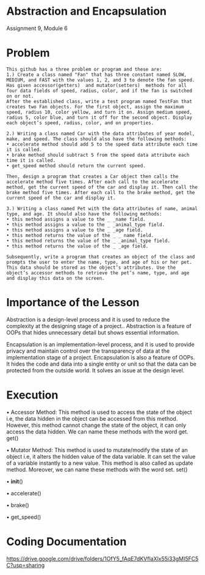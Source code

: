 # Abstraction and Encapsulation
Assignment 9, Module 6
# Problem
```
This github has a three problem or program and these are:
1.) Create a class named "Fan" that has three constant named SLOW, MEDIUM, and FAST with the values 1, 2, and 3 to denote the fan speed.
Has given accessor(getters)  and mutator(setters)  methods for all four data fields of speed, radius, color, and if the fan is switched on or not.
After the established class, write a test program named TestFan that creates two Fan objects. For the first object, assign the maximum speed, radius 10, color yellow, and turn it on. Assign medium speed, radius 5, color blue, and turn it off for the second object. Display each object’s speed, radius, color, and on properties.

```

```
2.) Writing a class named Car with the data attributes of year model, make, and speed. The class should also have the following methods:
• accelerate method should add 5 to the speed data attribute each time it is called.
• brake method should subtract 5 from the speed data attribute each time it is called.
• get_speed method should return the current speed.

Then, design a program that creates a Car object then calls the accelerate method five times. After each call to the accelerate method, get the current speed of the car and display it. Then call the brake method five times. After each call to the brake method, get the current speed of the car and display it.
```

```
3.) Writing a class named Pet with the data attributes of name, animal type, and age. It should also have the following methods:
• this method assigns a value to the _ _name field.
• this method assigns a value to the _ _animal_type field.
• this method assigns a value to the _ _age field.
• this method returns the value of the _ _ name field.
• this method returns the value of the _ _animal_type field.
• this method returns the value of the _ _age field.

Subsequently, write a program that creates an object of the class and prompts the user to enter the name, type, and age of his or her pet. This data should be stored as the object’s attributes. Use the object’s accessor methods to retrieve the pet’s name, type, and age and display this data on the screen.

```
# Importance of the Lesson
Abstraction is a design-level process and it is used to reduce the complexity at the designing stage of a project.. Abstraction is a feature of OOPs that hides unnecessary detail but shows essential information.

Encapsulation is an implementation-level process, and it is used to provide privacy and maintain control over the transparency of data at the implementation stage of a project. Encapsulation is also a feature of OOPs. It hides the code and data into a single entity or unit so that the data can be protected from the outside world. It solves an issue at the design level.

# Execution
• Accessor Method: This method is used to access the state of the object i.e, the data hidden in the object can be accessed from this method. However, this method cannot change the state of the object, it can only access the data hidden. We can name these methods with the word get.
get() 
 
• Mutator Method: This method is used to mutate/modify the state of an object i.e, it alters the hidden value of the data variable. It can set the value of a variable instantly to a new value. This method is also called as update method. Moreover, we can name these methods with the word set. 
set() 

• __init__()

• accelerate()

• brake()

• get_speed()

# Coding Documentation
https://drive.google.com/drive/folders/1OfY5_fAqE7dKVflaXlx55i33gMI5FC5C?usp=sharing

